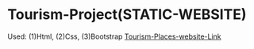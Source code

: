# Tourism-Project(STATIC-WEBSITE) 
Used: (1)Html, (2)Css, (3)Bootstrap
[Tourism-Places-website-Link](https://rakeshstatic.ccbp.tech/)
